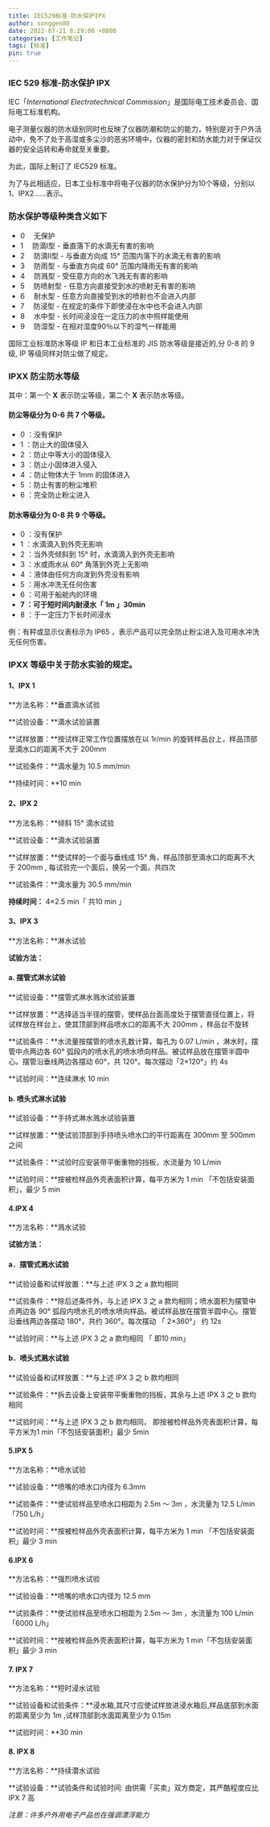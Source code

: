 ```yaml
---
title: IEC529标准-防水保护IPX
author: songgen80
date: 2022-07-21 8:29:00 +0800
categories: [工作笔记]
tags: [标准]
pin: true
---
```


### IEC 529 标准-防水保护 IPX

IEC「*International Electrotechnical Commission*」是国际电工技术委员会、国际电工标准机构。

电子测量仪器的防水级别同时也反映了仪器防潮和防尘的能力，特别是对于户外活动中，免不了处于高湿或多尘沙的恶劣环境中，仪器的密封和防水能力对于保证仪器的安全运转和寿命就至关重要。

为此，国际上制订了 IEC529 标准。

为了与此相适应，日本工业标准中将电子仪器的防水保护分为10个等级，分别以1、IPX2……表示。 

### 防水保护等级种类含义如下

- 0 　无保护 
- 1 　防滴I型 - 垂直落下的水滴无有害的影响 
- 2 　防滴II型 - 与垂直方向成 15° 范围内落下的水滴无有害的影响 
- 3 　防雨型 - 与垂直方向成 60° 范围内降雨无有害的影响 
- 4 　防溅型 - 受任意方向的水飞溅无有害的影响 
- 5 　防喷射型 - 任意方向直接受到水的喷射无有害的影响 
- 6 　耐水型 - 任意方向直接受到水的喷射也不会进入内部 
- 7 　防浸型 - 在规定的条件下即使浸在水中也不会进入内部 
- 8 　水中型 - 长时间浸没在一定压力的水中照样能使用 
- 9 　防湿型 - 在相对湿度90％以下的湿气一样能用 

国际工业标准防水等级 IP 和日本工业标准的 JIS 防水等级是接近的,分 0-8 的 9 级, IP 等级同样对防尘做了规定。  

### IPXX 防尘防水等级 

其中：第一个 **X** 表示防尘等级，第二个 **X** 表示防水等级。

#### 防尘等级分为 0-6 共 7 个等级。

- 0 ：没有保护 
- 1 ：防止大的固体侵入 
- 2 ：防止中等大小的固体侵入 
- 3 ：防止小固体进入侵入 
- 4 ：防止物体大于 1mm 的固体进入 
- 5 ：防止有害的粉尘堆积 
- 6 ：完全防止粉尘进入

#### 防水等级分为 0-8 共 9 个等级。

- 0 ：没有保护 
- 1 ：水滴滴入到外壳无影响  
- 2 ：当外壳倾斜到 15° 时，水滴滴入到外壳无影响 
- 3 ：水或雨水从 60° 角落到外壳上无影响 
- 4 ：液体由任何方向泼到外壳没有影响 
- 5 ：用水冲洗无任何伤害 
- 6 ：可用于船舱内的环境 
- **7 ：可于短时间内耐浸水「 1m 」30min**
- 8 ：于一定压力下长时间浸水 

例：有秤或显示仪表标示为 IP65 ，表示产品可以完全防止粉尘进入及可用水冲洗无任何伤害。  

### IPXX 等级中关于防水实验的规定。  

#### 1、IPX 1 

**方法名称：**垂直滴水试验

**试验设备：**滴水试验装置

**试样放置：**按试样正常工作位置摆放在以 1r/min 的旋转样品台上，样品顶部至滴水口的距离不大于 200mm

**试验条件：**滴水量为 10.5 mm/min

**持续时间：**10 min    

#### 2、IPX 2   

**方法名称：**倾斜 15° 滴水试验

**试验设备：**滴水试验装置

**试样放置：**使试样的一个面与垂线成 15° 角，样品顶部至滴水口的距离不大于 200mm , 每试验完一个面后，换另一个面，共四次

**试验条件：**滴水量为 30.5 mm/min

**持续时间：** 4×2.5 min「 共10 min 」  

#### 3、IPX 3  

**方法名称：**淋水试验

**试验方法：**

#### a. 摆管式淋水试验

**试验设备：**摆管式淋水溅水试验装置

**试样放置：**选择适当半径的摆管，使样品台面高度处于摆管直径位置上，将试样放在样台上，使其顶部到样品喷水口的距离不大 200mm ，样品台不旋转

**试验条件：**水流量按摆管的喷水孔数计算，每孔为 0.07 L/min ，淋水时，摆管中点两边各 60° 弧段内的喷水孔的喷水喷向样品。被试样品放在摆管半圆中心。摆管沿垂线两边各摆动 60°，共 120°。每次摆动「2×120°」约 4s 

**试验时间：**连续淋水 10 min  

#### b. 喷头式淋水试验

**试验设备：**手持式淋水溅水试验装置

**试样放置：**使试验顶部到手持喷头喷水口的平行距离在 300mm 至 500mm 之间

**试验条件：**试验时应安装带平衡重物的挡板，水流量为 10 L/min 

**试验时间：**按被检样品外壳表面积计算，每平方米为 1 min 「不包括安装面积」，最少 5 min 

#### 4.IPX 4

**方法名称：**溅水试验

**试验方法：** 

#### a．摆管式溅水试验

**试验设备和试样放置：**与上述 IPX 3 之 a 款均相同

**试验条件：**除后述条件外，与上述 IPX 3 之 a 款均相同；喷水面积为摆管中点两边各  90° 弧段内喷水孔的喷水喷向样品。被试样品放在摆管半圆中心。摆管沿垂线两边各摆动 180°，共约 360°。每次摆动 「 2×360°」 约 12s 

**试验时间：**与上述 IPX 3 之 a 款均相同 「 即10 min」

#### b．喷头式溅水试验

**试验设备和试样放置：**与上述 IPX 3 之 b 款均相同

**试验条件：**拆去设备上安装带平衡重物的挡板，其余与上述 IPX 3 之 b 款均相同

**试验时间：**与上述 IPX 3 之 b 款均相同， 即按被检样品外壳表面积计算，每平方米为1 min「不包括安装面积」最少 5min

#### 5.IPX 5

**方法名称：**喷水试验

**试验设备：**喷嘴的喷水口内径为 6.3mm

**试验条件：**使试验样品至喷水口相距为 2.5m ～ 3m ，水流量为 12.5 L/min 「750 L/h」

**试验时间：**按被检样品外壳表面积计算，每平方米为 1 min 「不包括安装面积」最少 3 min   

#### 6.IPX 6 

**方法名称：**强烈喷水试验

**试验设备：**喷嘴的喷水口内径为 12.5 mm

**试验条件：**使试验样品至喷水口相距为 2.5m ～ 3m ，水流量为 100 L/min 「6000 L/h」

**试验时间：**按被检样品外壳表面积计算，每平方米为 1 min「不包括安装面积」最少 3 min   

#### 7. IPX 7 

**方法名称：**短时浸水试验

**试验设备和试验条件：**浸水箱,其尺寸应使试样放进浸水箱后,样品底部到水面的距离至少为 1m ,试样顶部到水面距离至少为 0.15m 

**试验时间：**30 min  

#### 8. IPX 8 

**方法名称：**持续潜水试验

**试验设备：**试验条件和试验时间: 由供需「买卖」双方商定，其严酷程度应比 IPX 7 高 

*注意：许多户外用电子产品也在强调漂浮能力*

 